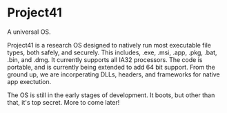 # Project41
A universal OS.

Project41 is a research OS designed to natively run most executable file types, both safely, and securely. This includes, .exe, .msi, .app, .pkg, .bat, .bin, and .dmg. It currently supports all IA32 processors. The code is portable, and is currently being extended to add 64 bit support. From the ground up, we are incorperating DLLs, headers, and frameworks for native app exectution.

The OS is still in the early stages of development. It boots, but other than that, it's top secret. More to come later!
